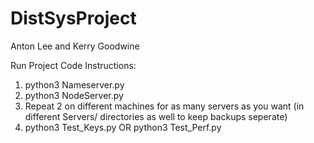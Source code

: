 # DistSysProject
Anton Lee and Kerry Goodwine

Run Project Code Instructions:
1. python3 Nameserver.py <netID>
2. python3 NodeServer.py <netID>
3. Repeat 2 on different machines for as many servers as you want (in different Servers/ directories as well to keep backups seperate)
4. python3 Test_Keys.py <cgoodwi2> OR python3 Test_Perf.py
